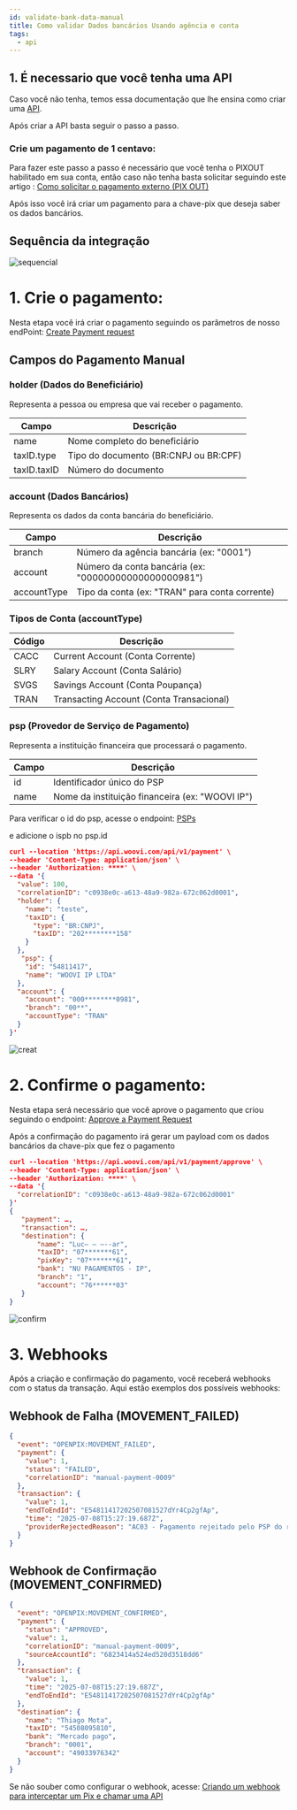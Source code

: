 ```yaml
---
id: validate-bank-data-manual
title: Como validar Dados bancários Usando agência e conta
tags:
  - api
---
```


## 1. É necessario que você tenha uma API

Caso você não tenha, temos essa documentação que lhe ensina como criar uma [API](https://developers.openpix.com.br/en/docs/apis/getting-started-api).

Após criar a API basta seguir o passo a passo.

### Crie um pagamento de 1 centavo:

Para fazer este passo a passo é necessário que você tenha o PIXOUT habilitado em sua conta, então caso não tenha basta solicitar seguindo este artigo : [Como solicitar o pagamento externo (PIX OUT)](https://ajuda.openpix.com.br/pt-br/article/como-solicitar-o-pagamento-externo-pix-out-1qmsnj7/)

Após isso você irá criar um pagamento para a chave-pix que deseja saber os dados bancários.

## Sequência da integração

![sequencial](./__assets__/payment-flow.png)

# 1. Crie o pagamento:
Nesta etapa você irá criar o pagamento seguindo os parâmetros de nosso endPoint: [Create Payment request](https:///developers.openpix.com.br/api#tag/payment-(request-access)/paths/~1api~1v1~1payment/post)

## Campos do Pagamento Manual

### holder (Dados do Beneficiário)
Representa a pessoa ou empresa que vai receber o pagamento.

| Campo | Descrição |
|-------|-----------|
| name | Nome completo do beneficiário |
| taxID.type | Tipo do documento (BR:CNPJ ou BR:CPF) |
| taxID.taxID | Número do documento |

### account (Dados Bancários)
Representa os dados da conta bancária do beneficiário.

| Campo | Descrição |
|-------|-----------|
| branch | Número da agência bancária (ex: "0001") |
| account | Número da conta bancária (ex: "00000000000000000981") |
| accountType | Tipo da conta (ex: "TRAN" para conta corrente) |

### Tipos de Conta (accountType)

| Código | Descrição |
|--------|-----------|
| CACC | Current Account (Conta Corrente) |
| SLRY | Salary Account (Conta Salário) |
| SVGS | Savings Account (Conta Poupança) |
| TRAN | Transacting Account (Conta Transacional) |

### psp (Provedor de Serviço de Pagamento)
Representa a instituição financeira que processará o pagamento.

| Campo | Descrição |
|-------|-----------|
| id | Identificador único do PSP |
| name | Nome da instituição financeira (ex: "WOOVI IP") |

Para verificar o id do psp, acesse o endpoint: [PSPs](https:///developers.openpix.com.br/api#tag/psp/paths/~1api~1v1~1psp/get)

e adicione o ispb no psp.id

```json
curl --location 'https://api.woovi.com/api/v1/payment' \
--header 'Content-Type: application/json' \
--header 'Authorization: ****' \
--data '{
  "value": 100,
  "correlationID": "c0938e0c-a613-48a9-982a-672c062d0001",
  "holder": {
    "name": "teste",
    "taxID": {
      "type": "BR:CNPJ",
      "taxID": "202********158"
    }
  },
   "psp": {
    "id": "54811417",
    "name": "WOOVI IP LTDA"
  },
  "account": {
    "account": "000********0981",
    "branch": "00**",
    "accountType": "TRAN"
  }
}'
```
![creat](./__assets__/request.png)

# 2. Confirme o pagamento:
Nesta etapa será necessário que você aprove o pagamento que criou seguindo o endpoint: [Approve a Payment Request](https:///developers.openpix.com.br/api#tag/payment-(request-access)/paths/~1api~1v1~1payment~1approve/post)

Após a confirmação do pagamento irá gerar um payload com os dados bancários da chave-pix que fez o pagamento

```json
curl --location 'https://api.woovi.com/api/v1/payment/approve' \
--header 'Content-Type: application/json' \
--header 'Authorization: ****' \
--data '{
  "correlationID": "c0938e0c-a613-48a9-982a-672c062d0001"
}'
{
   "payment": …,
   "transaction": …,
   "destination": {
       "name": "Luc— – —--ar",
       "taxID": "07*******61",
       "pixKey": "07*******61",
       "bank": "NU PAGAMENTOS - IP",
       "branch": "1",
       "account": "76******03"
   }
}
```
![confirm](./__assets__/confirm-payment.png)

# 3. Webhooks

Após a criação e confirmação do pagamento, você receberá webhooks com o status da transação. Aqui estão exemplos dos possíveis webhooks:

## Webhook de Falha (MOVEMENT_FAILED)

```json
{
  "event": "OPENPIX:MOVEMENT_FAILED",
  "payment": {
    "value": 1,
    "status": "FAILED",
    "correlationID": "manual-payment-0009"
  },
  "transaction": {
    "value": 1,
    "endToEndId": "E54811417202507081527dYr4Cp2gfAp",
    "time": "2025-07-08T15:27:19.687Z",
    "providerRejectedReason": "AC03 - Pagamento rejeitado pelo PSP do recebedor"
  }
}
```

## Webhook de Confirmação (MOVEMENT_CONFIRMED)

```json
{
  "event": "OPENPIX:MOVEMENT_CONFIRMED",
  "payment": {
    "status": "APPROVED",
    "value": 1,
    "correlationID": "manual-payment-0009",
    "sourceAccountId": "6823414a524ed520d3518dd6"
  },
  "transaction": {
    "value": 1,
    "time": "2025-07-08T15:27:19.687Z",
    "endToEndId": "E54811417202507081527dYr4Cp2gfAp"
  },
  "destination": {
    "name": "Thiago Mota",
    "taxID": "54508095810",
    "bank": "Mercado pago",
    "branch": "0001",
    "account": "49033976342"
  }
}
```

Se não souber como configurar o webhook, acesse: [Criando um webhook para interceptar um Pix e chamar uma API](https://developers.openpix.com.br/docs/webhook/platform/webhook-platform-api)






 

